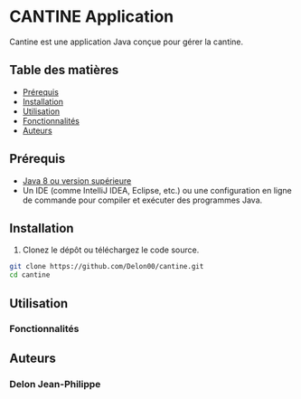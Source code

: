 # CANTINE Application

Cantine est une application Java conçue pour gérer la cantine.
## Table des matières

- [Prérequis](#prérequis)
- [Installation](#installation)
- [Utilisation](#utilisation)
- [Fonctionnalités](#fonctionnalités)
- [Auteurs](#auteurs)

## Prérequis

- [Java 8 ou version supérieure](https://www.oracle.com/java/technologies/javase-jdk11-downloads.html)
- Un IDE (comme IntelliJ IDEA, Eclipse, etc.) ou une configuration en ligne de commande pour compiler et exécuter des programmes Java.

## Installation

1. Clonez le dépôt ou téléchargez le code source.

```bash
git clone https://github.com/Delon00/cantine.git
cd cantine
```
## Utilisation


### Fonctionnalités

## Auteurs
### Delon Jean-Philippe